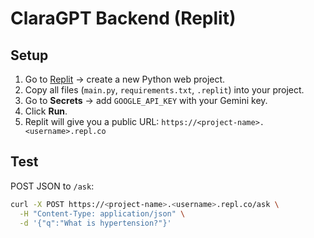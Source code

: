 # ClaraGPT Backend (Replit)

## Setup

1. Go to [Replit](https://replit.com/) → create a new Python web project.
2. Copy all files (`main.py`, `requirements.txt`, `.replit`) into your project.
3. Go to **Secrets** → add `GOOGLE_API_KEY` with your Gemini key.
4. Click **Run**.
5. Replit will give you a public URL: `https://<project-name>.<username>.repl.co`

## Test

POST JSON to `/ask`:

```bash
curl -X POST https://<project-name>.<username>.repl.co/ask \
  -H "Content-Type: application/json" \
  -d '{"q":"What is hypertension?"}'
